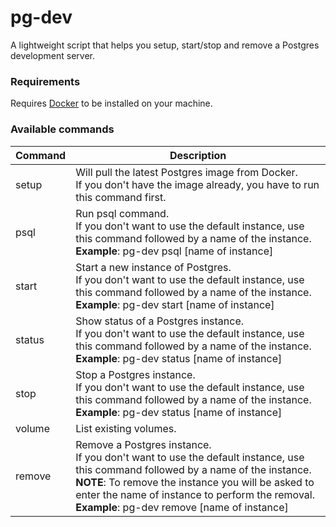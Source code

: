 # pg-dev
A lightweight script that helps you setup, start/stop and remove a Postgres development server.

### Requirements
Requires [Docker](https://www.docker.com) to be installed on your machine.

### Available commands
|Command|Description|
|-------|-----------|
|setup  |Will pull the latest Postgres image from Docker.<br/>If you don't have the image already, you have to run this command first.|
|psql   |Run psql command.<br/>If you don't want to use the default instance, use this command followed by a name of the instance.<br/>**Example**: pg-dev psql [name of instance]|
|start  |Start a new instance of Postgres.<br/>If you don't want to use the default instance, use this command followed by a name of the instance.<br/>**Example**: pg-dev start [name of instance]|
|status |Show status of a Postgres instance.<br/>If you don't want to use the default instance, use this command followed by a name of the instance.<br/>**Example**: pg-dev status [name of instance]|
|stop   |Stop a Postgres instance.<br/>If you don't want to use the default instance, use this command followed by a name of the instance.<br/>**Example**: pg-dev status [name of instance]|
|volume |List existing volumes.|
|remove |Remove a Postgres instance.<br/>If you don't want to use the default instance, use this command followed by a name of the instance.<br/>**NOTE**: To remove the instance you will be asked to<br/>enter the name of instance to perform the removal.<br/>**Example**: pg-dev remove [name of instance]|
